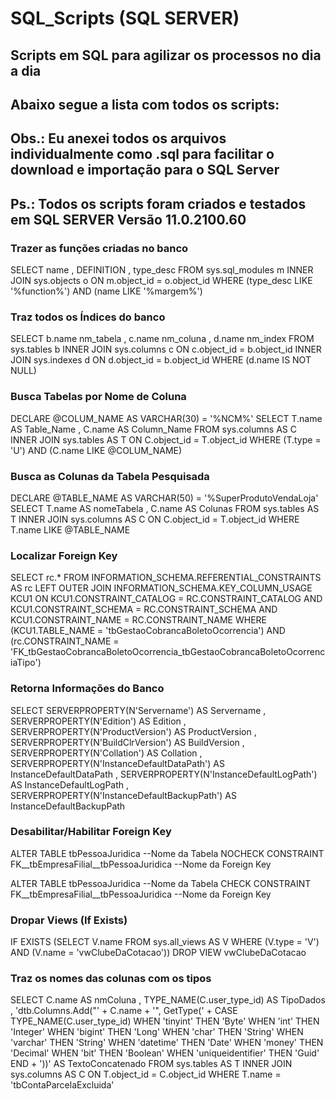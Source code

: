 # SQL_Scripts (SQL SERVER)
## Scripts em SQL para agilizar os processos no dia a dia

## Abaixo segue a lista com todos os scripts:

## Obs.: Eu anexei todos os arquivos individualmente como .sql para facilitar o download e importação para o SQL Server

## Ps.: Todos os scripts foram criados e testados em SQL SERVER Versão 11.0.2100.60


### Trazer as funções criadas no banco
SELECT
    name
  , DEFINITION
  , type_desc
FROM
    sys.sql_modules m
INNER JOIN sys.objects o
    ON m.object_id = o.object_id
WHERE
    (type_desc LIKE '%function%')
AND (name LIKE '%margem%')


### Traz todos os Índices do banco
SELECT
    b.name nm_tabela
  , c.name nm_coluna
  , d.name nm_index
FROM
    sys.tables b
INNER JOIN sys.columns c
    ON c.object_id = b.object_id
INNER JOIN sys.indexes d
   ON d.object_id = b.object_id
WHERE
   (d.name IS NOT NULL)


### Busca Tabelas por Nome de Coluna
DECLARE @COLUM_NAME AS VARCHAR(30) = '%NCM%'
SELECT
    T.name AS Table_Name
  , C.name AS Column_Name
FROM
    sys.columns AS C
INNER JOIN sys.tables AS T
    ON C.object_id = T.object_id
WHERE
    (T.type = 'U')
AND (C.name LIKE @COLUM_NAME)


### Busca as Colunas da Tabela Pesquisada
DECLARE @TABLE_NAME AS VARCHAR(50) = '%SuperProdutoVendaLoja'
SELECT
    T.name AS nomeTabela
  , C.name AS Colunas
FROM
    sys.tables AS T
INNER JOIN sys.columns AS C
    ON C.object_id = T.object_id
WHERE
    T.name LIKE @TABLE_NAME


### Localizar Foreign Key
SELECT
    rc.*
FROM
    INFORMATION_SCHEMA.REFERENTIAL_CONSTRAINTS AS rc
LEFT OUTER JOIN INFORMATION_SCHEMA.KEY_COLUMN_USAGE KCU1
    ON KCU1.CONSTRAINT_CATALOG = RC.CONSTRAINT_CATALOG
    AND KCU1.CONSTRAINT_SCHEMA = RC.CONSTRAINT_SCHEMA
    AND KCU1.CONSTRAINT_NAME = RC.CONSTRAINT_NAME
WHERE
    (KCU1.TABLE_NAME = 'tbGestaoCobrancaBoletoOcorrencia')
AND (rc.CONSTRAINT_NAME = 'FK_tbGestaoCobrancaBoletoOcorrencia_tbGestaoCobrancaBoletoOcorrenciaTipo')


### Retorna Informações do Banco
SELECT
    SERVERPROPERTY(N'Servername') AS Servername
  , SERVERPROPERTY(N'Edition') AS Edition
  , SERVERPROPERTY(N'ProductVersion') AS ProductVersion
  , SERVERPROPERTY(N'BuildClrVersion') AS BuildVersion
  , SERVERPROPERTY(N'Collation') AS Collation
  , SERVERPROPERTY(N'InstanceDefaultDataPath') AS InstanceDefaultDataPath
  , SERVERPROPERTY(N'InstanceDefaultLogPath') AS InstanceDefaultLogPath
  , SERVERPROPERTY(N'InstanceDefaultBackupPath') AS InstanceDefaultBackupPath


### Desabilitar/Habilitar Foreign Key
ALTER TABLE tbPessoaJuridica --Nome da Tabela
NOCHECK CONSTRAINT FK__tbEmpresaFilial__tbPessoaJuridica --Nome da Foreign Key

ALTER TABLE tbPessoaJuridica --Nome da Tabela
CHECK CONSTRAINT FK__tbEmpresaFilial__tbPessoaJuridica --Nome da Foreign Key


### Dropar Views (If Exists)
IF EXISTS
	(SELECT
	     V.name
	 FROM
	     sys.all_views AS V
	 WHERE
	     (V.type = 'V')
	 AND (V.name = 'vwClubeDaCotacao'))
DROP VIEW vwClubeDaCotacao


### Traz os nomes das colunas com os tipos
SELECT
    C.name AS nmColuna
  , TYPE_NAME(C.user_type_id) AS TipoDados
  , 'dtb.Columns.Add("' + C.name + '", GetType(' + 
	CASE TYPE_NAME(C.user_type_id) 
	WHEN 'tinyint' THEN 'Byte'
	WHEN 'int' THEN 'Integer'
	WHEN 'bigint' THEN 'Long'
	WHEN 'char' THEN 'String'
	WHEN 'varchar' THEN 'String'
	WHEN 'datetime' THEN 'Date'
	WHEN 'money' THEN 'Decimal'
	WHEN 'bit' THEN 'Boolean'
	WHEN 'uniqueidentifier' THEN 'Guid'
	END + '))' AS TextoConcatenado
FROM
    sys.tables AS T
INNER JOIN sys.columns AS C
    ON T.object_id = C.object_id
WHERE
    T.name = 'tbContaParcelaExcluida'


